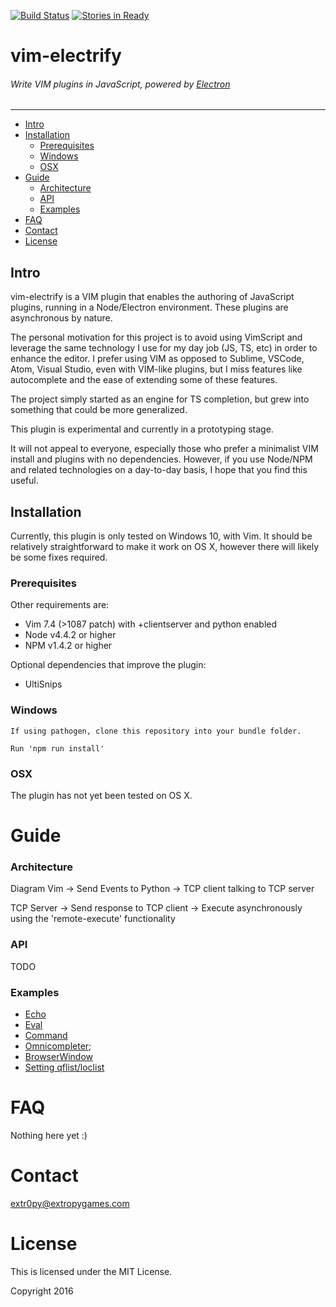 [![Build Status](https://travis-ci.org/extr0py/vim-electrify.svg?branch=master)](https://travis-ci.org/extr0py/vim-electrify)
[![Stories in Ready](https://badge.waffle.io/extr0py/vim-electrify.png?label=ready&title=Ready)](https://waffle.io/extr0py/vim-electrify)
# vim-electrify
###### Write VIM plugins in JavaScript, powered by [Electron](http://electron.atom.io)
---------------------------------------------------

- [Intro](#intro)
- [Installation](#installation)
    - [Prerequisites](#prerequisites)
    - [Windows](#windows)
    - [OSX](#osx)
- [Guide](#guide)
    - [Architecture](#architecture)
    - [API](#api)
    - [Examples](#examples)
- [FAQ](#faq)
- [Contact](#contact)
- [License](#license)

Intro
-----

vim-electrify is a VIM plugin that enables the authoring of JavaScript plugins,
running in a Node/Electron environment. These plugins are asynchronous by nature.

The personal motivation for this project is to avoid using VimScript and leverage
the same technology I use for my day job (JS, TS, etc) in order to enhance the editor.
I prefer using VIM as opposed to Sublime, VSCode, Atom, Visual Studio, even with VIM-like
plugins, but I miss features like autocomplete and the ease of extending some of these features.

The project simply started as an engine for TS completion, but grew into something that could
be more generalized.

This plugin is experimental and currently in a prototyping stage.

It will not appeal to everyone, especially those who prefer a minimalist VIM install and plugins
with no dependencies. However, if you use Node/NPM and related technologies on a day-to-day basis,
I hope that you find this useful.

Installation
------------

Currently, this plugin is only tested on Windows 10, with Vim. It should be 
relatively straightforward to make it work on OS X, however there will likely
be some fixes required.

### Prerequisites

Other requirements are:
- Vim 7.4 (>1087 patch) with +clientserver and python enabled
- Node v4.4.2 or higher
- NPM v1.4.2 or higher

Optional dependencies that improve the plugin:
- UltiSnips

### Windows

    If using pathogen, clone this repository into your bundle folder.

    Run 'npm run install'

### OSX

The plugin has not yet been tested on OS X.

Guide
=====

### Architecture

Diagram
Vim -> Send Events to Python -> TCP client talking to TCP server

TCP Server -> Send response to TCP client -> Execute asynchronously using the 'remote-execute' functionality

### API

TODO

### Examples

- [Echo](samples/echo.js)
- [Eval](samples/eval.js)
- [Command](samples/command.js)
- [Omnicompleter](samples/omnicompleter_simple.js);
- [BrowserWindow](samples/browserwindow.js)
- [Setting qflist/loclist](samples/lists.js)

FAQ
===

Nothing here yet :)

Contact
=======

extr0py@extropygames.com

License
=======

This is licensed under the MIT License.

Copyright 2016 
